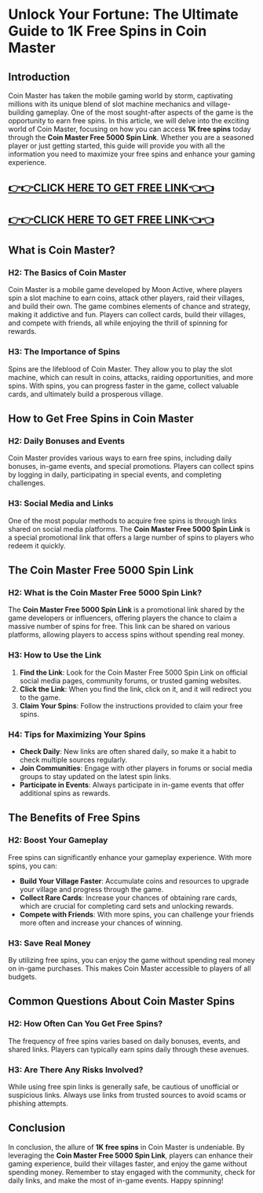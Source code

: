 # Unlock Your Fortune: The Ultimate Guide to 1K Free Spins in Coin Master

## Introduction

Coin Master has taken the mobile gaming world by storm, captivating millions with its unique blend of slot machine mechanics and village-building gameplay. One of the most sought-after aspects of the game is the opportunity to earn free spins. In this article, we will delve into the exciting world of Coin Master, focusing on how you can access **1K free spins** today through the **Coin Master Free 5000 Spin Link**. Whether you are a seasoned player or just getting started, this guide will provide you with all the information you need to maximize your free spins and enhance your gaming experience.

[👉👉CLICK HERE TO GET FREE LINK👈👈](https://todaylink.site/CoinsLink/)
--
[👉👉CLICK HERE TO GET FREE LINK👈👈](https://todaylink.site/CoinsLink/)
--
## What is Coin Master?

### H2: The Basics of Coin Master

Coin Master is a mobile game developed by Moon Active, where players spin a slot machine to earn coins, attack other players, raid their villages, and build their own. The game combines elements of chance and strategy, making it addictive and fun. Players can collect cards, build their villages, and compete with friends, all while enjoying the thrill of spinning for rewards.

### H3: The Importance of Spins

Spins are the lifeblood of Coin Master. They allow you to play the slot machine, which can result in coins, attacks, raiding opportunities, and more spins. With spins, you can progress faster in the game, collect valuable cards, and ultimately build a prosperous village.

## How to Get Free Spins in Coin Master

### H2: Daily Bonuses and Events

Coin Master provides various ways to earn free spins, including daily bonuses, in-game events, and special promotions. Players can collect spins by logging in daily, participating in special events, and completing challenges.

### H3: Social Media and Links

One of the most popular methods to acquire free spins is through links shared on social media platforms. The **Coin Master Free 5000 Spin Link** is a special promotional link that offers a large number of spins to players who redeem it quickly.

## The Coin Master Free 5000 Spin Link

### H2: What is the Coin Master Free 5000 Spin Link?

The **Coin Master Free 5000 Spin Link** is a promotional link shared by the game developers or influencers, offering players the chance to claim a massive number of spins for free. This link can be shared on various platforms, allowing players to access spins without spending real money.

### H3: How to Use the Link

1. **Find the Link**: Look for the Coin Master Free 5000 Spin Link on official social media pages, community forums, or trusted gaming websites.
2. **Click the Link**: When you find the link, click on it, and it will redirect you to the game.
3. **Claim Your Spins**: Follow the instructions provided to claim your free spins.

### H4: Tips for Maximizing Your Spins

- **Check Daily**: New links are often shared daily, so make it a habit to check multiple sources regularly.
- **Join Communities**: Engage with other players in forums or social media groups to stay updated on the latest spin links.
- **Participate in Events**: Always participate in in-game events that offer additional spins as rewards.

## The Benefits of Free Spins

### H2: Boost Your Gameplay

Free spins can significantly enhance your gameplay experience. With more spins, you can:

- **Build Your Village Faster**: Accumulate coins and resources to upgrade your village and progress through the game.
- **Collect Rare Cards**: Increase your chances of obtaining rare cards, which are crucial for completing card sets and unlocking rewards.
- **Compete with Friends**: With more spins, you can challenge your friends more often and increase your chances of winning.

### H3: Save Real Money

By utilizing free spins, you can enjoy the game without spending real money on in-game purchases. This makes Coin Master accessible to players of all budgets.

## Common Questions About Coin Master Spins

### H2: How Often Can You Get Free Spins?

The frequency of free spins varies based on daily bonuses, events, and shared links. Players can typically earn spins daily through these avenues.

### H3: Are There Any Risks Involved?

While using free spin links is generally safe, be cautious of unofficial or suspicious links. Always use links from trusted sources to avoid scams or phishing attempts.

## Conclusion

In conclusion, the allure of **1K free spins** in Coin Master is undeniable. By leveraging the **Coin Master Free 5000 Spin Link**, players can enhance their gaming experience, build their villages faster, and enjoy the game without spending money. Remember to stay engaged with the community, check for daily links, and make the most of in-game events. Happy spinning!

